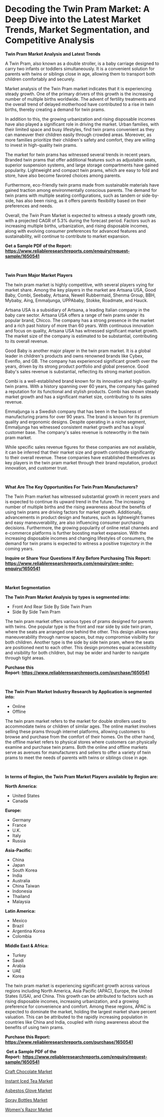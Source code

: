<p><h1>Decoding the Twin Pram Market: A Deep Dive into the Latest Market Trends, Market Segmentation, and Competitive Analysis</h1></p><p><strong>Twin Pram Market Analysis and Latest Trends</strong></p>
<p><p>A Twin Pram, also known as a double stroller, is a baby carriage designed to carry two infants or toddlers simultaneously. It is a convenient solution for parents with twins or siblings close in age, allowing them to transport both children comfortably and securely.</p><p>Market analysis of the Twin Pram market indicates that it is experiencing steady growth. One of the primary drivers of this growth is the increasing number of multiple births worldwide. The advent of fertility treatments and the overall trend of delayed motherhood have contributed to a rise in twin births, thereby creating a demand for twin prams.</p><p>In addition to this, the growing urbanization and rising disposable incomes have also played a significant role in driving the market. Urban families, with their limited space and busy lifestyles, find twin prams convenient as they can maneuver their children easily through crowded areas. Moreover, as more families prioritize their children's safety and comfort, they are willing to invest in high-quality twin prams.</p><p>The market for twin prams has witnessed several trends in recent years. Branded twin prams that offer additional features such as adjustable seats, superior suspension systems, and large storage compartments have gained popularity. Lightweight and compact twin prams, which are easy to fold and store, have also become favored choices among parents.</p><p>Furthermore, eco-friendly twin prams made from sustainable materials have gained traction among environmentally conscious parents. The demand for twin prams with multiple seating configurations, such as tandem or side-by-side, has also been rising, as it offers parents flexibility based on their preferences and needs.</p><p>Overall, the Twin Pram Market is expected to witness a steady growth rate, with a projected CAGR of 5.3% during the forecast period. Factors such as increasing multiple births, urbanization, and rising disposable incomes, along with evolving consumer preferences for advanced features and sustainability, will continue to contribute to market expansion.</p></p>
<p><strong>Get a Sample PDF of the Report:&nbsp; <a href="https://www.reliableresearchreports.com/enquiry/request-sample/1650541">https://www.reliableresearchreports.com/enquiry/request-sample/1650541</a></strong></p>
<p>&nbsp;</p>
<p><strong>Twin Pram Major Market Players</strong></p>
<p><p>The twin pram market is highly competitive, with several players vying for market share. Among the key players in the market are Artsana USA, Good Baby, Combi, Seebaby, Artsana, Newell Rubbermaid, Shenma Group, BBH, Mybaby, Aing, Emmaljunga, UPPAbaby, Stokke, Roadmate, and Hauck. </p><p>Artsana USA is a subsidiary of Artsana, a leading Italian company in the baby care sector. Artsana USA offers a range of twin prams under its popular brand, Chicco. The company has a strong presence in the market and a rich past history of more than 60 years. With continuous innovation and focus on quality, Artsana USA has witnessed significant market growth. The market size of the company is estimated to be substantial, contributing to its overall revenue.</p><p>Good Baby is another major player in the twin pram market. It is a global leader in children's products and owns renowned brands like Cybex, Evenflo, and GB. The company has experienced significant growth over the years, driven by its strong product portfolio and global presence. Good Baby's sales revenue is substantial, reflecting its strong market position.</p><p>Combi is a well-established brand known for its innovative and high-quality twin prams. With a history spanning over 60 years, the company has gained a reputation for its functional and stylish products. Combi has shown steady market growth and has a significant market size, contributing to its sales revenue.</p><p>Emmaljunga is a Swedish company that has been in the business of manufacturing prams for over 90 years. The brand is known for its premium quality and ergonomic designs. Despite operating in a niche segment, Emmaljunga has witnessed consistent market growth and has a loyal customer base. The company's sales revenue is noteworthy in the twin pram market.</p><p>While specific sales revenue figures for these companies are not available, it can be inferred that their market size and growth contribute significantly to their overall revenue. These companies have established themselves as key players in the twin pram market through their brand reputation, product innovation, and customer trust.</p></p>
<p>&nbsp;</p>
<p><strong>What Are The Key Opportunities For Twin Pram Manufacturers?</strong></p>
<p><p>The Twin Pram market has witnessed substantial growth in recent years and is expected to continue its upward trend in the future. The increasing number of multiple births and the rising awareness about the benefits of using twin prams are driving factors for market growth. Additionally, advancements in product design and features, such as lightweight frames and easy maneuverability, are also influencing consumer purchasing decisions. Furthermore, the growing popularity of online retail channels and e-commerce platforms is further boosting market expansion. With the increasing disposable incomes and changing lifestyles of consumers, the demand for twin prams is expected to witness a positive trajectory in the coming years.</p></p>
<p><strong>Inquire or Share Your Questions If Any Before Purchasing This Report: <a href="https://www.reliableresearchreports.com/enquiry/pre-order-enquiry/1650541">https://www.reliableresearchreports.com/enquiry/pre-order-enquiry/1650541</a></strong></p>
<p>&nbsp;</p>
<p><strong>Market Segmentation</strong></p>
<p><strong>The Twin Pram Market Analysis by types is segmented into:</strong></p>
<p><ul><li>Front And Rear Side By Side Twin Pram</li><li>Side By Side Twin Pram</li></ul></p>
<p><p>The twin pram market offers various types of prams designed for parents with twins. One popular type is the front and rear side by side twin pram, where the seats are arranged one behind the other. This design allows easy maneuverability through narrow spaces, but may compromise visibility for both children. Another type is the side by side twin pram, where the seats are positioned next to each other. This design promotes equal accessibility and visibility for both children, but may be wider and harder to navigate through tight areas.</p></p>
<p><strong>Purchase this Report:&nbsp;<a href="https://www.reliableresearchreports.com/purchase/1650541">https://www.reliableresearchreports.com/purchase/1650541</a></strong></p>
<p>&nbsp;</p>
<p><strong>The Twin Pram Market Industry Research by Application is segmented into:</strong></p>
<p><ul><li>Online</li><li>Offline</li></ul></p>
<p><p>The twin pram market refers to the market for double strollers used to accommodate twins or children of similar ages. The online market involves selling these prams through internet platforms, allowing customers to browse and purchase from the comfort of their homes. On the other hand, the offline market refers to physical stores where customers can physically examine and purchase twin prams. Both the online and offline markets serve as avenues for manufacturers and sellers to offer a variety of twin prams to meet the needs of parents with twins or siblings close in age.</p></p>
<p>&nbsp;</p>
<p><strong>In terms of Region, the Twin Pram Market Players available by Region are:</strong></p>
<p>
    <p> <strong> North America: </strong>
        <ul>
            <li>United States</li>
            <li>Canada</li>
        </ul>
        </p> 
    <p> <strong> Europe: </strong>
        <ul>
            <li>Germany</li>
            <li>France</li>
            <li>U.K.</li>
            <li>Italy</li>
            <li>Russia</li>
        </ul>
        </p> 
    <p> <strong> Asia-Pacific: </strong>
        <ul>
            <li>China</li>
            <li>Japan</li>
            <li>South Korea</li>
            <li>India</li>
            <li>Australia</li>
            <li>China Taiwan</li>
            <li>Indonesia</li>
            <li>Thailand</li>
            <li>Malaysia</li>
        </ul>
        </p> 
    <p> <strong> Latin America: </strong>
        <ul>
            <li>Mexico</li>
            <li>Brazil</li>
            <li>Argentina Korea</li>
            <li>Colombia</li>
        </ul>
        </p> 
    <p> <strong> Middle East & Africa: </strong>
        <ul>
            <li>Turkey</li>
            <li>Saudi</li>
            <li>Arabia</li>
            <li>UAE</li>
            <li>Korea</li>
        </ul>
    </p>
    </p>
<p><p>The twin pram market is experiencing significant growth across various regions including North America, Asia Pacific (APAC), Europe, the United States (USA), and China. This growth can be attributed to factors such as rising disposable incomes, increasing urbanization, and a growing preference for convenience and comfort. Among these regions, APAC is expected to dominate the market, holding the largest market share percent valuation. This can be attributed to the rapidly increasing population in countries like China and India, coupled with rising awareness about the benefits of using twin prams.</p></p>
<p><strong>Purchase this Report: <a href="https://www.reliableresearchreports.com/purchase/1650541">https://www.reliableresearchreports.com/purchase/1650541</a></strong></p>
<p>&nbsp;<strong>Get a Sample PDF of the Report:&nbsp;&nbsp;<a href="https://www.reliableresearchreports.com/enquiry/request-sample/1650541">https://www.reliableresearchreports.com/enquiry/request-sample/1650541</a></strong></p>
<p><strong></strong></p>
<p><p><a href="https://github.com/abdelrhmankishk22/Market-Research-Report-List-2/blob/main/craft-chocolate-market.md">Craft Chocolate Market</a></p><p><a href="https://github.com/deliacustodio40/Market-Research-Report-List-2/blob/main/instant-iced-tea-market.md">Instant Iced Tea Market</a></p><p><a href="https://github.com/marloy8/Market-Research-Report-List-2/blob/main/asbestos-glove-market.md">Asbestos Glove Market</a></p><p><a href="https://github.com/mahnoor2003/Market-Research-Report-List-2/blob/main/spray-bottles-market.md">Spray Bottles Market</a></p><p><a href="https://github.com/maliyahmorrow6654/Market-Research-Report-List-2/blob/main/womens-razor-market.md">Women's Razor Market</a></p></p>